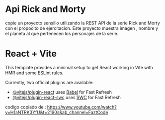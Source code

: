 # Api Rick and Morty
copie un proyecto sensillo utilizando la REST API de la serie Rick and Morty con el propocito de ejercitacion.
Este proyecto muestra imagen , nombre y el planeta al que pertenecen  los personajes de la serie.



# React + Vite

This template provides a minimal setup to get React working in Vite with HMR and some ESLint rules.

Currently, two official plugins are available:

- [@vitejs/plugin-react](https://github.com/vitejs/vite-plugin-react/blob/main/packages/plugin-react/README.md) uses [Babel](https://babeljs.io/) for Fast Refresh
- [@vitejs/plugin-react-swc](https://github.com/vitejs/vite-plugin-react-swc) uses [SWC](https://swc.rs/) for Fast Refresh


codigo copiado de : https://www.youtube.com/watch?v=H1aNTRK3YfU&t=2190s&ab_channel=FaztCode